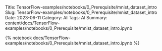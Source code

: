 Title: TensorFlow-examples/notebooks/0_Prerequisite/mnist_dataset_intro
Slug: TensorFlow-examples/notebooks/0_Prerequisite/mnist_dataset_intro
Date: 2023-06-11
Category: AI
Tags: AI
Summary: content/docs/TensorFlow-examples/notebooks/0_Prerequisite/mnist_dataset_intro.ipynb

{% notebook docs/TensorFlow-examples/notebooks/0_Prerequisite/mnist_dataset_intro.ipynb %}